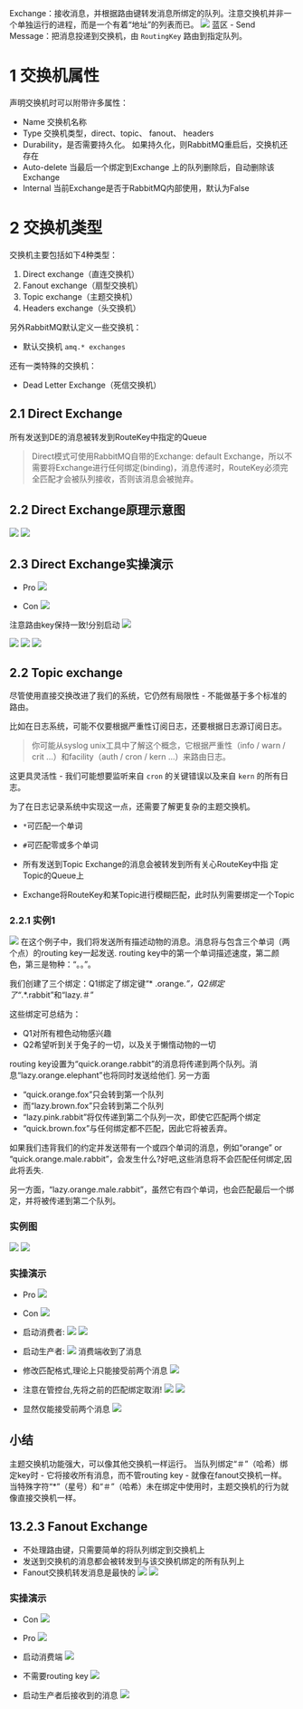 Exchange：接收消息，并根据路由键转发消息所绑定的队列。注意交换机并非一个单独运行的进程，而是一个有着“地址”的列表而已。
![](https://imgconvert.csdnimg.cn/aHR0cHM6Ly91cGxvYWRmaWxlcy5ub3djb2Rlci5jb20vZmlsZXMvMjAxOTA2MjgvNTA4ODc1NV8xNTYxNjc0NTE2NjQwXzIwMTkwNjE4MTkwMjM5NDYxLnBuZw?x-oss-process=image/format,png)
蓝区 - Send Message：把消息投递到交换机，由 `RoutingKey` 路由到指定队列。


# 1 交换机属性
声明交换机时可以附带许多属性：
- Name
交换机名称
- Type
交换机类型，direct、topic、 fanout、 headers
- Durability，是否需要持久化。
如果持久化，则RabbitMQ重启后，交换机还存在
- Auto-delete
当最后一个绑定到Exchange 上的队列删除后，自动删除该Exchange
- Internal
当前Exchange是否于RabbitMQ内部使用，默认为False

# 2 交换机类型
交换机主要包括如下4种类型：
1. Direct exchange（直连交换机）
2. Fanout exchange（扇型交换机）
3. Topic exchange（主题交换机）
4. Headers exchange（头交换机）

另外RabbitMQ默认定义一些交换机：
- 默认交换机
`amq.* exchanges`

还有一类特殊的交换机：
- Dead Letter Exchange（死信交换机）


## 2.1  Direct Exchange
所有发送到DE的消息被转发到RouteKey中指定的Queue

> Direct模式可使用RabbitMQ自带的Exchange: default Exchange，所以不需要将Exchange进行任何绑定(binding)，消息传递时，RouteKey必须完全匹配才会被队列接收，否则该消息会被抛弃。

## 2.2  Direct Exchange原理示意图
![](https://imgconvert.csdnimg.cn/aHR0cHM6Ly91cGxvYWRmaWxlcy5ub3djb2Rlci5jb20vZmlsZXMvMjAxOTA2MjgvNTA4ODc1NV8xNTYxNjc0NTE2NDI5XzIwMTkwNjE5MDgxNTU1ODMwLnBuZw?x-oss-process=image/format,png)
![](https://img-blog.csdnimg.cn/20201113173820823.JPG?x-oss-process=image/watermark,type_ZmFuZ3poZW5naGVpdGk,shadow_10,text_aHR0cHM6Ly9ibG9nLmNzZG4ubmV0L3FxXzMzNTg5NTEw,size_1,color_FFFFFF,t_70#pic_center)

## 2.3  Direct Exchange实操演示
- Pro
![](https://imgconvert.csdnimg.cn/aHR0cHM6Ly91cGxvYWRmaWxlcy5ub3djb2Rlci5jb20vZmlsZXMvMjAxOTA2MjgvNTA4ODc1NV8xNTYxNjc0NTE2MzIwXzIwMTkwNjI4MDIyNDE4NzM0LnBuZw?x-oss-process=image/format,png)

- Con
![](https://imgconvert.csdnimg.cn/aHR0cHM6Ly91cGxvYWRmaWxlcy5ub3djb2Rlci5jb20vZmlsZXMvMjAxOTA2MjgvNTA4ODc1NV8xNTYxNjc0NTE2NDEwXzIwMTkwNjI4MDIyNzQyMzUucG5n?x-oss-process=image/format,png)

注意路由key保持一致!分别启动
![](https://imgconvert.csdnimg.cn/aHR0cHM6Ly91cGxvYWRmaWxlcy5ub3djb2Rlci5jb20vZmlsZXMvMjAxOTA2MjgvNTA4ODc1NV8xNTYxNjc0NTE2NDA3XzIwMTkwNjI4MDIyOTQ4MTE3LnBuZw?x-oss-process=image/format,png)

![](https://imgconvert.csdnimg.cn/aHR0cHM6Ly91cGxvYWRmaWxlcy5ub3djb2Rlci5jb20vZmlsZXMvMjAxOTA2MjgvNTA4ODc1NV8xNTYxNjc0NTE2NjM1XzIwMTkwNjI4MDIzMDM5Njc4LnBuZw?x-oss-process=image/format,png)
![](https://imgconvert.csdnimg.cn/aHR0cHM6Ly91cGxvYWRmaWxlcy5ub3djb2Rlci5jb20vZmlsZXMvMjAxOTA2MjgvNTA4ODc1NV8xNTYxNjc0NTE2MzU4XzIwMTkwNjI4MDIzMTEzMTM0LnBuZw?x-oss-process=image/format,png)
![](https://imgconvert.csdnimg.cn/aHR0cHM6Ly91cGxvYWRmaWxlcy5ub3djb2Rlci5jb20vZmlsZXMvMjAxOTA2MjgvNTA4ODc1NV8xNTYxNjc0NTE2MzMzXzIwMTkwNjI4MDIzMTUwODEzLnBuZw?x-oss-process=image/format,png)

## 2.2 Topic exchange
尽管使用直接交换改进了我们的系统，它仍然有局限性 - 不能做基于多个标准的路由。

比如在日志系统，可能不仅要根据严重性订阅日志，还要根据日志源订阅日志。
> 你可能从syslog unix工具中了解这个概念，它根据严重性（info / warn / crit ...）和facility（auth / cron / kern ...）来路由日志。

这更具灵活性 - 我们可能想要监听来自 `cron` 的关键错误以及来自 `kern` 的所有日志。

为了在日志记录系统中实现这一点，还需要了解更复杂的主题交换机。

-  `*`可匹配一个单词
- `#`可匹配零或多个单词

- 所有发送到Topic Exchange的消息会被转发到所有关心RouteKey中指
定Topic的Queue上
- Exchange将RouteKey和某Topic进行模糊匹配，此时队列需要绑定一个Topic

### 2.2.1 实例1
![](https://imgconvert.csdnimg.cn/aHR0cHM6Ly91cGxvYWRmaWxlcy5ub3djb2Rlci5jb20vZmlsZXMvMjAxOTA2MjgvNTA4ODc1NV8xNTYxNjc0NTE2MTk2XzIwMTkwNjI4MDUxMzUyNzkwLnBuZw?x-oss-process=image/format,png)
在这个例子中，我们将发送所有描述动物的消息。消息将与包含三个单词（两个点）的routing key一起发送.
routing key中的第一个单词描述速度，第二颜色，第三是物种：“<speed>。<color>。<species>”。

我们创建了三个绑定：Q1绑定了绑定键“* .orange.*”，Q2绑定了“*.*.rabbit”和“lazy.＃”

这些绑定可总结为：
- Q1对所有橙色动物感兴趣
- Q2希望听到关于兔子的一切，以及关于懒惰动物的一切

routing key设置为“quick.orange.rabbit”的消息将传递到两个队列。消息“lazy.orange.elephant”也将同时发送给他们.
另一方面
- “quick.orange.fox”只会转到第一个队列
- 而“lazy.brown.fox”只会转到第二个队列
- “lazy.pink.rabbit”将仅传递到第二个队列一次，即使它匹配两个绑定
-  “quick.brown.fox”与任何绑定都不匹配，因此它将被丢弃。

如果我们违背我们的约定并发送带有一个或四个单词的消息，例如“orange” or “quick.orange.male.rabbit”，会发生什么?好吧,这些消息将不会匹配任何绑定,因此将丢失.

另一方面，“lazy.orange.male.rabbit”，虽然它有四个单词，也会匹配最后一个绑定，并将被传递到第二个队列。

###  实例图
![](https://imgconvert.csdnimg.cn/aHR0cHM6Ly91cGxvYWRmaWxlcy5ub3djb2Rlci5jb20vZmlsZXMvMjAxOTA2MjgvNTA4ODc1NV8xNTYxNjc0NTE2NzMwXzIwMTkwNjI4MDUyNTUzOTAwLnBuZw?x-oss-process=image/format,png)
![](https://img-blog.csdnimg.cn/20201113174506713.JPG?x-oss-process=image/watermark,type_ZmFuZ3poZW5naGVpdGk,shadow_10,text_aHR0cHM6Ly9ibG9nLmNzZG4ubmV0L3FxXzMzNTg5NTEw,size_1,color_FFFFFF,t_70#pic_center)

### 实操演示
- Pro
![](https://imgconvert.csdnimg.cn/aHR0cHM6Ly91cGxvYWRmaWxlcy5ub3djb2Rlci5jb20vZmlsZXMvMjAxOTA2MjgvNTA4ODc1NV8xNTYxNjc0NTE2NDQ0XzIwMTkwNjI4MDUzMzIyNzc3LnBuZw?x-oss-process=image/format,png)
- Con
![](https://imgconvert.csdnimg.cn/aHR0cHM6Ly91cGxvYWRmaWxlcy5ub3djb2Rlci5jb20vZmlsZXMvMjAxOTA2MjgvNTA4ODc1NV8xNTYxNjc0NTE2NTc1XzIwMTkwNjI4MDUzNDMzNjU1LnBuZw?x-oss-process=image/format,png)
- 启动消费者:
![](https://imgconvert.csdnimg.cn/aHR0cHM6Ly91cGxvYWRmaWxlcy5ub3djb2Rlci5jb20vZmlsZXMvMjAxOTA2MjgvNTA4ODc1NV8xNTYxNjc0NTE2NDc0XzIwMTkwNjI4MDUzNjAyMjMyLnBuZw?x-oss-process=image/format,png)
![](https://imgconvert.csdnimg.cn/aHR0cHM6Ly91cGxvYWRmaWxlcy5ub3djb2Rlci5jb20vZmlsZXMvMjAxOTA2MjgvNTA4ODc1NV8xNTYxNjc0NTE2NTk5XzIwMTkwNjI4MDUzOTA3MjIwLnBuZw?x-oss-process=image/format,png)

- 启动生产者:
![](https://imgconvert.csdnimg.cn/aHR0cHM6Ly91cGxvYWRmaWxlcy5ub3djb2Rlci5jb20vZmlsZXMvMjAxOTA2MjgvNTA4ODc1NV8xNTYxNjc0NTE2NjkzXzIwMTkwNjI4MDU0MTU4NDM4LnBuZw?x-oss-process=image/format,png)
消费端收到了消息

- 修改匹配格式,理论上只能接受前两个消息
![](https://imgconvert.csdnimg.cn/aHR0cHM6Ly91cGxvYWRmaWxlcy5ub3djb2Rlci5jb20vZmlsZXMvMjAxOTA2MjgvNTA4ODc1NV8xNTYxNjc0NTE2MjUyXzIwMTkwNjI4MDU0MzQ2OTEzLnBuZw?x-oss-process=image/format,png)
- 注意在管控台,先将之前的匹配绑定取消!
![](https://imgconvert.csdnimg.cn/aHR0cHM6Ly91cGxvYWRmaWxlcy5ub3djb2Rlci5jb20vZmlsZXMvMjAxOTA2MjgvNTA4ODc1NV8xNTYxNjc0NTE2MzM5XzIwMTkwNjI4MDU0NTIyODg5LnBuZw?x-oss-process=image/format,png)
![](https://imgconvert.csdnimg.cn/aHR0cHM6Ly91cGxvYWRmaWxlcy5ub3djb2Rlci5jb20vZmlsZXMvMjAxOTA2MjgvNTA4ODc1NV8xNTYxNjc0NTE2NTgyXzIwMTkwNjI4MDU0NzQwNDc2LnBuZw?x-oss-process=image/format,png)
- 显然仅能接受前两个消息
![](https://imgconvert.csdnimg.cn/aHR0cHM6Ly91cGxvYWRmaWxlcy5ub3djb2Rlci5jb20vZmlsZXMvMjAxOTA2MjgvNTA4ODc1NV8xNTYxNjc0NTE2NTQ0XzIwMTkwNjI4MDU0NjUwNTk1LnBuZw?x-oss-process=image/format,png)
##  小结
主题交换机功能强大，可以像其他交换机一样运行。
当队列绑定“＃”（哈希）绑定key时 - 它将接收所有消息，而不管routing key - 就像在fanout交换机一样。
当特殊字符“*”（星号）和“＃”（哈希）未在绑定中使用时，主题交换机的行为就像直接交换机一样。

##  13.2.3 Fanout Exchange
- 不处理路由键，只需要简单的将队列绑定到交换机上
- 发送到交换机的消息都会被转发到与该交换机绑定的所有队列上
- Fanout交换机转发消息是最快的
![](https://imgconvert.csdnimg.cn/aHR0cHM6Ly91cGxvYWRmaWxlcy5ub3djb2Rlci5jb20vZmlsZXMvMjAxOTA2MjgvNTA4ODc1NV8xNTYxNjc0NTE2NDM0XzIwMTkwNjI4MDU1MTA0NjU1LnBuZw?x-oss-process=image/format,png)
![](https://img-blog.csdnimg.cn/20201113190030877.JPG?x-oss-process=image/watermark,type_ZmFuZ3poZW5naGVpdGk,shadow_10,text_aHR0cHM6Ly9ibG9nLmNzZG4ubmV0L3FxXzMzNTg5NTEw,size_1,color_FFFFFF,t_70#pic_center)

### 实操演示
- Con
![](https://imgconvert.csdnimg.cn/aHR0cHM6Ly91cGxvYWRmaWxlcy5ub3djb2Rlci5jb20vZmlsZXMvMjAxOTA2MjgvNTA4ODc1NV8xNTYxNjc0NTE2NDY4XzIwMTkwNjI4MDU1NjE4MjA5LnBuZw?x-oss-process=image/format,png)
- Pro
![](https://imgconvert.csdnimg.cn/aHR0cHM6Ly91cGxvYWRmaWxlcy5ub3djb2Rlci5jb20vZmlsZXMvMjAxOTA2MjgvNTA4ODc1NV8xNTYxNjc0NTE2NDg3XzIwMTkwNjI4MDU1NjU3OTcucG5n?x-oss-process=image/format,png)

- 启动消费端
![](https://imgconvert.csdnimg.cn/aHR0cHM6Ly91cGxvYWRmaWxlcy5ub3djb2Rlci5jb20vZmlsZXMvMjAxOTA2MjgvNTA4ODc1NV8xNTYxNjc0NTE2NTQ4XzIwMTkwNjI4MDU1ODUwMzM1LnBuZw?x-oss-process=image/format,png)
- 不需要routing key
![](https://imgconvert.csdnimg.cn/aHR0cHM6Ly91cGxvYWRmaWxlcy5ub3djb2Rlci5jb20vZmlsZXMvMjAxOTA2MjgvNTA4ODc1NV8xNTYxNjc0NTE2MzEyXzIwMTkwNjI4MDU1OTMwNDE3LnBuZw?x-oss-process=image/format,png)
- 启动生产者后接收到的消息
![](https://imgconvert.csdnimg.cn/aHR0cHM6Ly91cGxvYWRmaWxlcy5ub3djb2Rlci5jb20vZmlsZXMvMjAxOTA2MjgvNTA4ODc1NV8xNTYxNjc0NTE2NzI4XzIwMTkwNjI4MDYwMTA4MzA1LnBuZw?x-oss-process=image/format,png)
